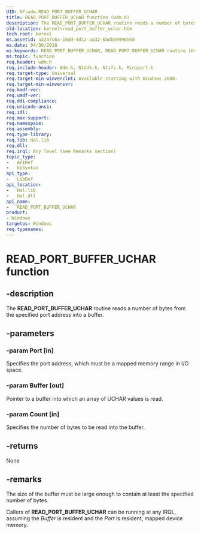 ```yaml
---
UID: NF:wdm.READ_PORT_BUFFER_UCHAR
title: READ_PORT_BUFFER_UCHAR function (wdm.h)
description: The READ_PORT_BUFFER_UCHAR routine reads a number of bytes from the specified port address into a buffer.
old-location: kernel\read_port_buffer_uchar.htm
tech.root: kernel
ms.assetid: a32a7c6a-16dd-4d12-aa32-6bdb60990568
ms.date: 04/30/2018
ms.keywords: READ_PORT_BUFFER_UCHAR, READ_PORT_BUFFER_UCHAR routine [Kernel-Mode Driver Architecture], k103_020afa73-5210-42d8-a2a5-dc9ac663af2c.xml, kernel.read_port_buffer_uchar, wdm/READ_PORT_BUFFER_UCHAR
ms.topic: function
req.header: wdm.h
req.include-header: Wdm.h, Ntddk.h, Ntifs.h, Miniport.h
req.target-type: Universal
req.target-min-winverclnt: Available starting with Windows 2000.
req.target-min-winversvr: 
req.kmdf-ver: 
req.umdf-ver: 
req.ddi-compliance: 
req.unicode-ansi: 
req.idl: 
req.max-support: 
req.namespace: 
req.assembly: 
req.type-library: 
req.lib: Hal.lib
req.dll: 
req.irql: Any level (see Remarks section)
topic_type:
-	APIRef
-	kbSyntax
api_type:
-	LibDef
api_location:
-	Hal.lib
-	Hal.dll
api_name:
-	READ_PORT_BUFFER_UCHAR
product:
- Windows
targetos: Windows
req.typenames: 
---
```


# READ_PORT_BUFFER_UCHAR function


## -description


The <b>READ_PORT_BUFFER_UCHAR</b> routine reads a number of bytes from the specified port address into a buffer.


## -parameters




### -param Port [in]

Specifies the port address, which must be a mapped memory range in I/O space.


### -param Buffer [out]

Pointer to a buffer into which an array of UCHAR values is read. 


### -param Count [in]

Specifies the number of bytes to be read into the buffer. 


## -returns



None




## -remarks



The size of the buffer must be large enough to contain at least the specified number of bytes.

Callers of <b>READ_PORT_BUFFER_UCHAR</b> can be running at any IRQL, assuming the <i>Buffer</i> is resident and the <i>Port</i> is resident, mapped device memory.



